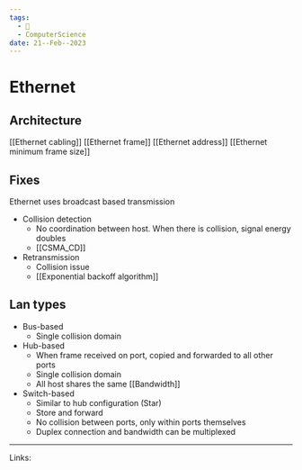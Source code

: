 ```yaml
---
tags:
  - 🌱
  - ComputerScience
date: 21--Feb--2023
---
```


# Ethernet

## Architecture
[[Ethernet cabling]]
[[Ethernet frame]]
[[Ethernet address]]
[[Ethernet minimum frame size]]

## Fixes
Ethernet uses broadcast based transmission
- Collision detection
    - No coordination between host. When there is collision, signal energy doubles
    - [[CSMA_CD]]
- Retransmission
    - Collision issue
    - [[Exponential backoff algorithm]]

## Lan types
- Bus-based
    - Single collision domain
- Hub-based
    - When frame received on port, copied and forwarded to all other ports
    - Single collision domain
    - All host shares the same [[Bandwidth]]
- Switch-based
    - Similar to hub configuration (Star)
    - Store and forward
    - No collision between ports, only within ports themselves
    - Duplex connection and bandwidth can be multiplexed

---
Links: 